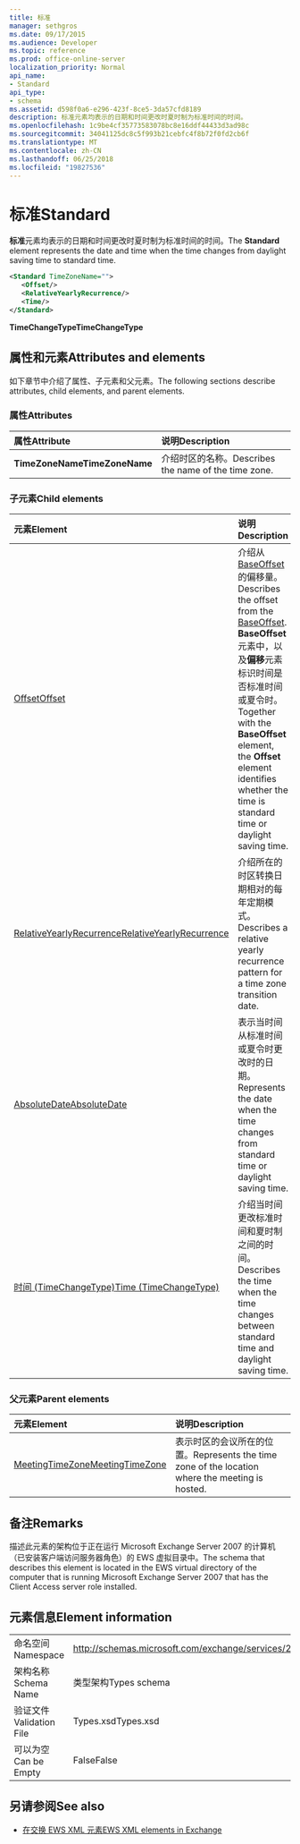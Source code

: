 ```yaml
---
title: 标准
manager: sethgros
ms.date: 09/17/2015
ms.audience: Developer
ms.topic: reference
ms.prod: office-online-server
localization_priority: Normal
api_name:
- Standard
api_type:
- schema
ms.assetid: d598f0a6-e296-423f-8ce5-3da57cfd8189
description: 标准元素均表示的日期和时间更改时夏时制为标准时间的时间。
ms.openlocfilehash: 1c9be4cf35773583078bc8e16ddf44433d3ad98c
ms.sourcegitcommit: 34041125dc8c5f993b21cebfc4f8b72f0fd2cb6f
ms.translationtype: MT
ms.contentlocale: zh-CN
ms.lasthandoff: 06/25/2018
ms.locfileid: "19827536"
---
```

# <a name="standard"></a><span data-ttu-id="27e9b-103">标准</span><span class="sxs-lookup"><span data-stu-id="27e9b-103">Standard</span></span>

<span data-ttu-id="27e9b-104">**标准**元素均表示的日期和时间更改时夏时制为标准时间的时间。</span><span class="sxs-lookup"><span data-stu-id="27e9b-104">The **Standard** element represents the date and time when the time changes from daylight saving time to standard time.</span></span> 
  
```xml
<Standard TimeZoneName="">
   <Offset/>
   <RelativeYearlyRecurrence/>
   <Time/>
</Standard>
```

 <span data-ttu-id="27e9b-105">**TimeChangeType**</span><span class="sxs-lookup"><span data-stu-id="27e9b-105">**TimeChangeType**</span></span>
## <a name="attributes-and-elements"></a><span data-ttu-id="27e9b-106">属性和元素</span><span class="sxs-lookup"><span data-stu-id="27e9b-106">Attributes and elements</span></span>

<span data-ttu-id="27e9b-107">如下章节中介绍了属性、子元素和父元素。</span><span class="sxs-lookup"><span data-stu-id="27e9b-107">The following sections describe attributes, child elements, and parent elements.</span></span>
  
### <a name="attributes"></a><span data-ttu-id="27e9b-108">属性</span><span class="sxs-lookup"><span data-stu-id="27e9b-108">Attributes</span></span>

|<span data-ttu-id="27e9b-109">**属性**</span><span class="sxs-lookup"><span data-stu-id="27e9b-109">**Attribute**</span></span>|<span data-ttu-id="27e9b-110">**说明**</span><span class="sxs-lookup"><span data-stu-id="27e9b-110">**Description**</span></span>|
|:-----|:-----|
|<span data-ttu-id="27e9b-111">**TimeZoneName**</span><span class="sxs-lookup"><span data-stu-id="27e9b-111">**TimeZoneName**</span></span> <br/> |<span data-ttu-id="27e9b-112">介绍时区的名称。</span><span class="sxs-lookup"><span data-stu-id="27e9b-112">Describes the name of the time zone.</span></span>  <br/> |
   
### <a name="child-elements"></a><span data-ttu-id="27e9b-113">子元素</span><span class="sxs-lookup"><span data-stu-id="27e9b-113">Child elements</span></span>

|<span data-ttu-id="27e9b-114">**元素**</span><span class="sxs-lookup"><span data-stu-id="27e9b-114">**Element**</span></span>|<span data-ttu-id="27e9b-115">**说明**</span><span class="sxs-lookup"><span data-stu-id="27e9b-115">**Description**</span></span>|
|:-----|:-----|
|[<span data-ttu-id="27e9b-116">Offset</span><span class="sxs-lookup"><span data-stu-id="27e9b-116">Offset</span></span>](offset.md) <br/> |<span data-ttu-id="27e9b-117">介绍从[BaseOffset](baseoffset.md)的偏移量。</span><span class="sxs-lookup"><span data-stu-id="27e9b-117">Describes the offset from the [BaseOffset](baseoffset.md).</span></span> <span data-ttu-id="27e9b-118">**BaseOffset**元素中，以及**偏移**元素标识时间是否标准时间或夏令时。</span><span class="sxs-lookup"><span data-stu-id="27e9b-118">Together with the **BaseOffset** element, the **Offset** element identifies whether the time is standard time or daylight saving time.</span></span>  <br/> |
|[<span data-ttu-id="27e9b-119">RelativeYearlyRecurrence</span><span class="sxs-lookup"><span data-stu-id="27e9b-119">RelativeYearlyRecurrence</span></span>](relativeyearlyrecurrence.md) <br/> |<span data-ttu-id="27e9b-120">介绍所在的时区转换日期相对的每年定期模式。</span><span class="sxs-lookup"><span data-stu-id="27e9b-120">Describes a relative yearly recurrence pattern for a time zone transition date.</span></span>  <br/> |
|[<span data-ttu-id="27e9b-121">AbsoluteDate</span><span class="sxs-lookup"><span data-stu-id="27e9b-121">AbsoluteDate</span></span>](absolutedate.md) <br/> |<span data-ttu-id="27e9b-122">表示当时间从标准时间或夏令时更改时的日期。</span><span class="sxs-lookup"><span data-stu-id="27e9b-122">Represents the date when the time changes from standard time or daylight saving time.</span></span>  <br/> |
|[<span data-ttu-id="27e9b-123">时间 (TimeChangeType)</span><span class="sxs-lookup"><span data-stu-id="27e9b-123">Time (TimeChangeType)</span></span>](time-timechangetype.md) <br/> |<span data-ttu-id="27e9b-124">介绍当时间更改标准时间和夏时制之间的时间。</span><span class="sxs-lookup"><span data-stu-id="27e9b-124">Describes the time when the time changes between standard time and daylight saving time.</span></span>  <br/> |
   
### <a name="parent-elements"></a><span data-ttu-id="27e9b-125">父元素</span><span class="sxs-lookup"><span data-stu-id="27e9b-125">Parent elements</span></span>

|<span data-ttu-id="27e9b-126">**元素**</span><span class="sxs-lookup"><span data-stu-id="27e9b-126">**Element**</span></span>|<span data-ttu-id="27e9b-127">**说明**</span><span class="sxs-lookup"><span data-stu-id="27e9b-127">**Description**</span></span>|
|:-----|:-----|
|[<span data-ttu-id="27e9b-128">MeetingTimeZone</span><span class="sxs-lookup"><span data-stu-id="27e9b-128">MeetingTimeZone</span></span>](meetingtimezone.md) <br/> |<span data-ttu-id="27e9b-129">表示时区的会议所在的位置。</span><span class="sxs-lookup"><span data-stu-id="27e9b-129">Represents the time zone of the location where the meeting is hosted.</span></span>  <br/> |
   
## <a name="remarks"></a><span data-ttu-id="27e9b-130">备注</span><span class="sxs-lookup"><span data-stu-id="27e9b-130">Remarks</span></span>

<span data-ttu-id="27e9b-131">描述此元素的架构位于正在运行 Microsoft Exchange Server 2007 的计算机（已安装客户端访问服务器角色）的 EWS 虚拟目录中。</span><span class="sxs-lookup"><span data-stu-id="27e9b-131">The schema that describes this element is located in the EWS virtual directory of the computer that is running Microsoft Exchange Server 2007 that has the Client Access server role installed.</span></span>
  
## <a name="element-information"></a><span data-ttu-id="27e9b-132">元素信息</span><span class="sxs-lookup"><span data-stu-id="27e9b-132">Element information</span></span>

|||
|:-----|:-----|
|<span data-ttu-id="27e9b-133">命名空间</span><span class="sxs-lookup"><span data-stu-id="27e9b-133">Namespace</span></span>  <br/> |http://schemas.microsoft.com/exchange/services/2006/types  <br/> |
|<span data-ttu-id="27e9b-134">架构名称</span><span class="sxs-lookup"><span data-stu-id="27e9b-134">Schema Name</span></span>  <br/> |<span data-ttu-id="27e9b-135">类型架构</span><span class="sxs-lookup"><span data-stu-id="27e9b-135">Types schema</span></span>  <br/> |
|<span data-ttu-id="27e9b-136">验证文件</span><span class="sxs-lookup"><span data-stu-id="27e9b-136">Validation File</span></span>  <br/> |<span data-ttu-id="27e9b-137">Types.xsd</span><span class="sxs-lookup"><span data-stu-id="27e9b-137">Types.xsd</span></span>  <br/> |
|<span data-ttu-id="27e9b-138">可以为空</span><span class="sxs-lookup"><span data-stu-id="27e9b-138">Can be Empty</span></span>  <br/> |<span data-ttu-id="27e9b-139">False</span><span class="sxs-lookup"><span data-stu-id="27e9b-139">False</span></span>  <br/> |
   
## <a name="see-also"></a><span data-ttu-id="27e9b-140">另请参阅</span><span class="sxs-lookup"><span data-stu-id="27e9b-140">See also</span></span>



- [<span data-ttu-id="27e9b-141">在交换 EWS XML 元素</span><span class="sxs-lookup"><span data-stu-id="27e9b-141">EWS XML elements in Exchange</span></span>](ews-xml-elements-in-exchange.md)

